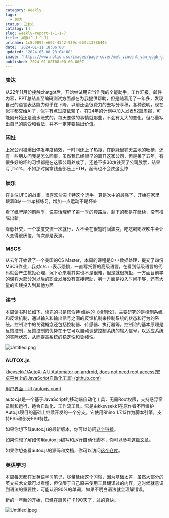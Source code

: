 ```yaml
---
category: Weekly
tags:
  - 总结
status: 已发布
catalog: []
slug: weekly-report-1-1-1-7
title: 周报(1.1-1.7)
urlname: 1c8c009f-e692-4342-9f9c-66fc13786446
date: '2024-01-11 18:06:00'
updated: '2024-05-08 23:04:00'
image: 'https://www.notion.so/images/page-cover/met_vincent_van_gogh_ginoux.jpg'
published: 2024-01-08T08:00:00.000Z
---
```


### 表达


从22年11月份接触chatgpt后，开始尝试用它当作我的全能助手，工作汇报，邮件内容，PPT总结甚至编码测试方面都在为我提供帮助，但是随着用了一年多，发现自己的语言表达能力似乎在下降，以前还会很费力的去写分享稿，各种说明，现在似乎都交给AI了，似乎有点过度依赖了。在24年的计划中加入发表52篇周报，可能刚开始还是流水账式的，每天要做的事情就那些，不会有太大的变化，但尽量写出自己的感受和看法，并不一定非要输出价值。


### 闲扯


上家公司被爆出停发年度绩效，一时间还上了热搜，在脉脉里铺天盖地的吐槽，还有一些朋友问我是怎么回事，虽然我已经很早的离开这家公司，但是呆了五年，有很多好的坏的习惯都是在这家公司养成了，还差不多30块钱买了公司股票，结果亏了51%，不如那时候拿钱全部压上ETH，起码也不会跌这么惨


### 娱乐


在关注UFC的战事，很喜欢沙夫卡特这个选手，算是次中的最强了，开始在家里跟着B站一个up猪练习，增加一点运动不是坏处


看了纸牌屋的前两季，说实话理解了第一季的套路后，剩下的都是在延续，没有推陈出新。


降低社交，一个季度交流一次就行，人不会在很短时间骤变，吃吃喝喝吹吹牛会让人变得很厌倦，每次都是表演。


### MSCS


从去年开始读了一个美国的CS Master，本周的课程是C++数据处理，提交了四份MSCS作业，我对c/c++表示恐惧，一直写托管的高级语言，在看到低级语言的代码就会产生抗拒心理，沉下心来看其实也不是很难，但是就很抗拒，一方面目前学的课程大部分对以后的职业发展没有直接帮助，另一方面是投入时间不够，还有大量的实践投入到其他方面


### 读书


本周读书时长如下，读完的书是诺伯特·维纳的《控制论》，主要研究的是控制系统和反馈机制，通过输入和输出信号之间的反馈机制来控制系统的状态和行为的系统。控制论中的关键概念还包括控制器、传感器、执行器等。控制论的基本原理是反馈控制，反馈控制的优势在于它可以自动调整控制系统的输入信号，以适应系统的实际状态，从而提高系统的稳定性和鲁棒性。


![Untitled.png](https://prod-files-secure.s3.us-west-2.amazonaws.com/5d24fe63-e567-4804-86f9-9fdc62e13082/4d744901-b410-4924-8554-36cce6e9aab7/Untitled.png?X-Amz-Algorithm=AWS4-HMAC-SHA256&X-Amz-Content-Sha256=UNSIGNED-PAYLOAD&X-Amz-Credential=ASIAZI2LB466YOMMGTFI%2F20250128%2Fus-west-2%2Fs3%2Faws4_request&X-Amz-Date=20250128T213250Z&X-Amz-Expires=3600&X-Amz-Security-Token=IQoJb3JpZ2luX2VjEHYaCXVzLXdlc3QtMiJIMEYCIQDkyFJug2LnjST9Vt3W1dw%2F3FQF%2BXD9PeE%2Bk3gmFodwzAIhANhJlx6%2FSQOfQvW%2Bxk3b58bKV6qUVl118Dh%2BVNYanC0kKv8DCH4QABoMNjM3NDIzMTgzODA1Igyc%2Bx0lZ3mPDsxSYE8q3AMkxFpkbzUwz8JCuo38Bu7ijmIOqrYqfXZrZFyCGLLl%2FsfgI%2FJQqKGrBUvuxbj37sX6aNvmGEcVMToik2j5P8dD%2BhAAEzG6DNPQabkctFqYeYvUCVcOK4IcLHDwKAJbf70LnSw8vmLBmjicZUY89wRDMlVOEJxRw8680Ec9Pa3zD7KrXS1%2FTvLS2Kbef4zQapaBcwQGGeXlMaz6SRFSIav6V7aeB6IoA0q6ehYPgH3LhTV%2BB6IGNkuHWsFIWvFK%2FmFjgXH%2BhXAM%2FmGJz68wrBOcJWoyZXewIRuUX3Ua%2B6pSmOf3S2%2BDNiGLtMfOFNHnUhwIOBbNYWcEC%2BfYgyGxoTs3GQceN5qPw1w1WHHr6EzRRGf9%2BKsifs2o%2B1jkUWDwfarFCNhW%2BClczBPqHbU1x1xPM7kiHnEl3edDesgoPIRnKQHjcWKUPhOMNDa04STzdmJiUxstkTWb6DmfIPniaWMrkTpn4G%2BdQa7FgVy123lJYZf7ILTXmndmOmZlTMStosukfX9B%2FPpo7q8qO8CS4NLxPQbuBL4zZUDHsXeN4xYa2kMFq2NMHouw0YR%2BVct%2F8YGhKc3NO%2B40U%2FPw7s7B0%2Bfn6x7nHs2FS7TH9k4%2FYFC7qUyOYB3jcJkqSlwCADDKlOW8BjqkAWS5gXYPoYrLQc6KG0HUnTZOYF7KM5ZY2m52QCprhWliJpD%2BXlD3cwA6rqPUNWQdGQFDjKEfhJsoA2vAR1qCihjimlu1bjUhqma52iOnU7pfIVJeN6pW%2BDZ0jTjk%2FYzbmRgtG%2FDkyU7tX1BiBgUbwafnk02ODaAw9OMTMdSKRdzflMpl%2BtC1OalbkGhQvcsk3wb2YNcGj2%2F8rzWYD3ck0i0JDn%2Fe&X-Amz-Signature=ca69acfddaa42eee8fe5dd4e5378e31dce4406b892fcd95573e186233d2fc8ab&X-Amz-SignedHeaders=host&x-id=GetObject)


### AUTOX.js


[kkevsekk1/AutoX: A UiAutomator on android, does not need root access(安卓平台上的JavaScript自动化工具) (github.com)](https://github.com/kkevsekk1/AutoX)


[用户界面 - UI (autoxjs.com)](http://doc.autoxjs.com/#/ui)


autox.js是一个基于JavaScript的移动端自动化工具，无需Root权限，支持悬浮窗录制和运行，适合自动化、工作流工具。它是由kkevsekk1在原作者不再维护Auto.js项目的基础上继续开发的一个分支。它使用Rhino 1.7.13作为脚本引擎，支持ES5和部分ES6特性。


如果你想下载autox.js的最新版本，你可以访问[这个链接](https://github.com/kkevsekk1/AutoX/releases)。


如果你想了解如何用autox.js编写和运行自动化脚本，你可以参考[这篇文章](https://www.cnblogs.com/ghj1976/p/autoxjs.html)。


如果你想查看autox.js的源码和文档，你可以访问[这个仓库](https://github.com/kkevsekk1/AutoX)。


### 英语学习


本周每天都在发英语学习笔记，尽量延续这个习惯，因为基础太差，虽然大部分的英文技术文章可以看懂，但仅限于自己原来使用工具翻译过的内容，这时候就意识到语法的重要性，可能认识90%的单词，如果不明白语法就会理解错误。


新的一年新的开始，已经在扇贝打卡190天了，过的真快。


![Untitled.jpeg](https://prod-files-secure.s3.us-west-2.amazonaws.com/5d24fe63-e567-4804-86f9-9fdc62e13082/c04d3014-4bd3-4142-a613-19220f0a3512/Untitled.jpeg?X-Amz-Algorithm=AWS4-HMAC-SHA256&X-Amz-Content-Sha256=UNSIGNED-PAYLOAD&X-Amz-Credential=ASIAZI2LB466YOMMGTFI%2F20250128%2Fus-west-2%2Fs3%2Faws4_request&X-Amz-Date=20250128T213250Z&X-Amz-Expires=3600&X-Amz-Security-Token=IQoJb3JpZ2luX2VjEHYaCXVzLXdlc3QtMiJIMEYCIQDkyFJug2LnjST9Vt3W1dw%2F3FQF%2BXD9PeE%2Bk3gmFodwzAIhANhJlx6%2FSQOfQvW%2Bxk3b58bKV6qUVl118Dh%2BVNYanC0kKv8DCH4QABoMNjM3NDIzMTgzODA1Igyc%2Bx0lZ3mPDsxSYE8q3AMkxFpkbzUwz8JCuo38Bu7ijmIOqrYqfXZrZFyCGLLl%2FsfgI%2FJQqKGrBUvuxbj37sX6aNvmGEcVMToik2j5P8dD%2BhAAEzG6DNPQabkctFqYeYvUCVcOK4IcLHDwKAJbf70LnSw8vmLBmjicZUY89wRDMlVOEJxRw8680Ec9Pa3zD7KrXS1%2FTvLS2Kbef4zQapaBcwQGGeXlMaz6SRFSIav6V7aeB6IoA0q6ehYPgH3LhTV%2BB6IGNkuHWsFIWvFK%2FmFjgXH%2BhXAM%2FmGJz68wrBOcJWoyZXewIRuUX3Ua%2B6pSmOf3S2%2BDNiGLtMfOFNHnUhwIOBbNYWcEC%2BfYgyGxoTs3GQceN5qPw1w1WHHr6EzRRGf9%2BKsifs2o%2B1jkUWDwfarFCNhW%2BClczBPqHbU1x1xPM7kiHnEl3edDesgoPIRnKQHjcWKUPhOMNDa04STzdmJiUxstkTWb6DmfIPniaWMrkTpn4G%2BdQa7FgVy123lJYZf7ILTXmndmOmZlTMStosukfX9B%2FPpo7q8qO8CS4NLxPQbuBL4zZUDHsXeN4xYa2kMFq2NMHouw0YR%2BVct%2F8YGhKc3NO%2B40U%2FPw7s7B0%2Bfn6x7nHs2FS7TH9k4%2FYFC7qUyOYB3jcJkqSlwCADDKlOW8BjqkAWS5gXYPoYrLQc6KG0HUnTZOYF7KM5ZY2m52QCprhWliJpD%2BXlD3cwA6rqPUNWQdGQFDjKEfhJsoA2vAR1qCihjimlu1bjUhqma52iOnU7pfIVJeN6pW%2BDZ0jTjk%2FYzbmRgtG%2FDkyU7tX1BiBgUbwafnk02ODaAw9OMTMdSKRdzflMpl%2BtC1OalbkGhQvcsk3wb2YNcGj2%2F8rzWYD3ck0i0JDn%2Fe&X-Amz-Signature=3634a3c3e3c5a1909bbc4d1972282c4638d365d625c708e0684f829680627a2d&X-Amz-SignedHeaders=host&x-id=GetObject)

